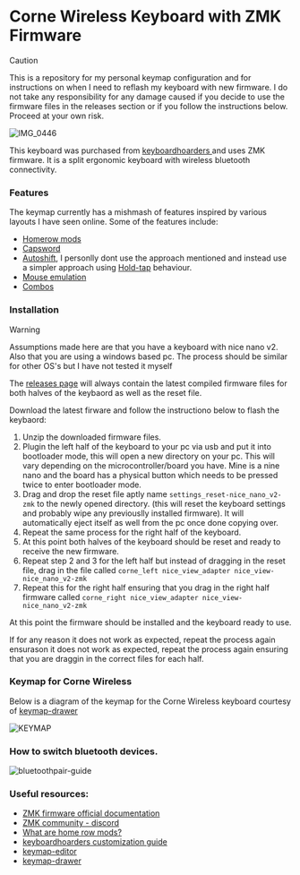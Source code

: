 # Corne Wireless Keyboard with ZMK Firmware

> [!CAUTION]
> This is a repository for my personal keymap configuration and for instructions
> on when I need to reflash my keyboard with new firmware. I do not take any responsibility for any
> damage caused if you decide to use the firmware files in the releases section or
> if you follow the instructions below. Proceed at your own risk.

![IMG_0446](https://github.com/user-attachments/assets/1f24f8bd-588f-4f2e-bc61-a1301dc8450f)

This keyboard was purchased from [keyboardhoarders ](https://www.keyboardhoarders.com/shop) and uses ZMK firmware. It is a split ergonomic keyboard with wireless bluetooth connectivity.

### Features

The keymap currently has a mishmash of features inspired by various layouts I
have seen online. Some of the features include:

- [Homerow mods](https://precondition.github.io/home-row-mods#what-are-home-row-mods)
- [Capsword](https://zmk.dev/docs/config/behaviors#caps-word)
- [Autoshift](https://github.com/nickcoutsos/keymap-editor/wiki/Autoshift-using-ZMK-behaviors), I personlly dont use the approach mentioned and instead use a simpler approach using [Hold-tap](https://zmk.dev/docs/keymaps/behaviors/hold-tap#example-use-cases) behaviour.
- [Mouse emulation](https://zmk.dev/docs/keymaps/behaviors/mouse-emulation)
- [Combos](https://zmk.dev/docs/keymaps/combos)

### Installation

> [!WARNING]
> Assumptions made here are that you have a keyboard with nice nano v2.
> Also that you are using a windows based pc. The process should be similar for other OS's but I
> have not tested it myself

The [releases page](https://github.com/eb0687/zmk-config-corne/releases) will always contain the latest compiled firmware files for
both halves of the keybaord as well as the reset file.

Download the latest firware and follow the instructiono below to flash the
keybaord:

1. Unzip the downloaded firmware files.
2. Plugin the left half of the keyboard to your pc via usb and put it into bootloader mode, this will open a new directory on your pc. This
   will vary depending on the microcontroller/board you have. Mine is a nine
   nano and the board has a physical button which needs to be pressed twice to enter bootloader mode.
3. Drag and drop the reset file aptly name `settings_reset-nice_nano_v2-zmk` to the newly
   opened directory. (this will reset the keyboard settings and probably wipe
   any previouslly installed firmware). It will automatically eject itself as
   well from the pc once done copying over.
4. Repeat the same process for the right half of the keyboard.
5. At this point both halves of the keyboard should be reset and ready to
   receive the new firmware.
6. Repeat step 2 and 3 for the left half but instead of dragging in the reset
   file, drag in the file called `corne_left nice_view_adapter nice_view-nice_nano_v2-zmk`
7. Repeat this for the right half ensuring that you drag in the right half
   firmware called `corne_right nice_view_adapter nice_view-nice_nano_v2-zmk`

At this point the firmware should be installed and the keyboard ready to use.

If for any reason it does not work as expected, repeat the process again ensurason it does not work as expected, repeat the process again
ensuring that you are draggin in the correct files for each half.

### Keymap for Corne Wireless

Below is a diagram of the keymap for the Corne Wireless keyboard courtesy of [keymap-drawer](https://keymap-drawer.streamlit.app/)

![KEYMAP](img/corne.svg)

### How to switch bluetooth devices.

![bluetoothpair-guide](https://github.com/user-attachments/assets/d777bf4e-a7e3-4429-8638-2b11e7558153)

### Useful resources:

- [ZMK firmware official documentation](https://zmk.dev/docs)
- [ZMK community - discord](https://discord.com/invite/sycytVQ)
- [What are home row mods?](https://precondition.github.io/home-row-mods#what-are-home-row-mods)
- [keyboardhoarders customization guide](https://www.keyboardhoarders.com/post/1288093071901/zmk-change-keymap-walkthrough)
- [keymap-editor](https://nickcoutsos.github.io/keymap-editor/)
- [keymap-drawer](https://keymap-drawer.streamlit.app/)
